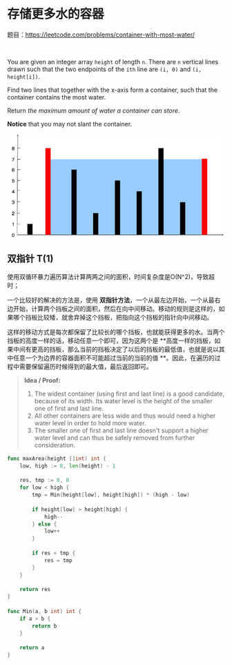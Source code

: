 # 存储更多水的容器

题目：https://leetcode.com/problems/container-with-most-water/

​      

You are given an integer array `height` of length `n`. There are `n` vertical lines drawn such that the two endpoints of the `ith` line are `(i, 0)` and `(i, height[i])`.

Find two lines that together with the x-axis form a container, such that the container contains the most water.

Return *the maximum amount of water a container can store*.

**Notice** that you may not slant the container.

<div align="center"><img src="imgs/case2 example.png" alt="example1" style="zoom:80%;" /></div>



## 双指针 T(1)

使用双循环暴力遍历算法计算两两之间的面积，时间复杂度是O(N^2)，导致超时；

一个比较好的解决的方法是，使用 **双指针方法**，一个从最左边开始，一个从最右边开始，计算两个挡板之间的面积，然后在向中间移动。移动的规则是这样的，如果哪个挡板比较矮，就舍弃掉这个挡板，把指向这个挡板的指针向中间移动。

这样的移动方式是每次都保留了比较长的哪个挡板，也就能获得更多的水。当两个挡板的高度一样的话，移动任意一个即可，因为这两个是 **高度一样的挡板，如果中间有更高的挡板，那么当前的挡板决定了以后的挡板的最低值，也就是说以其中任意一个为边界的容器面积不可能超过当前的当前的值 **。因此，在遍历的过程中需要保留遍历时候得到的最大值，最后返回即可。

> **Idea / Proof:**
>
> 1. The widest container (using first and last line) is a good candidate, because of its width. Its water level is the height of the smaller one of first and last line.
> 2. All other containers are less wide and thus would need a higher water level in order to hold more water.
> 3. The smaller one of first and last line doesn't support a higher water level and can thus be safely removed from further consideration.

```go
func maxArea(height []int) int {
    low, high := 0, len(height) - 1
    
    res, tmp := 0, 0
    for low < high {
        tmp = Min(height[low], height[high]) * (high - low)
        
        if height[low] > height[high] {
            high--
        } else {
            low++
        }
        
        if res < tmp {
            res = tmp
        }
    }
    
    return res
}

func Min(a, b int) int {
    if a > b {
        return b
    }
    
    return a
}

```











